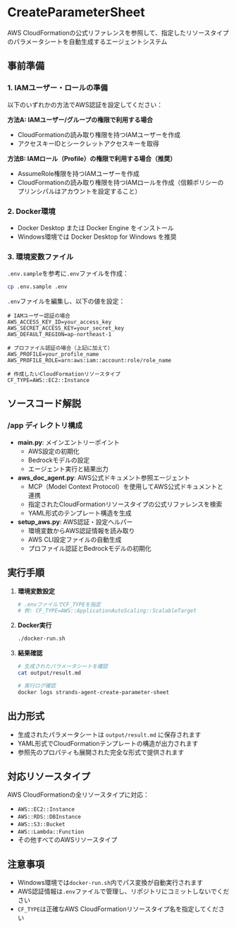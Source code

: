 # CreateParameterSheet

AWS CloudFormationの公式リファレンスを参照して、指定したリソースタイプのパラメータシートを自動生成するエージェントシステム

## 事前準備

### 1. IAMユーザー・ロールの準備

以下のいずれかの方法でAWS認証を設定してください：

**方法A: IAMユーザー/グループの権限で利用する場合**
- CloudFormationの読み取り権限を持つIAMユーザーを作成
- アクセスキーIDとシークレットアクセスキーを取得

**方法B: IAMロール（Profile）の権限で利用する場合（推奨）**
- AssumeRole権限を持つIAMユーザーを作成
- CloudFormationの読み取り権限を持つIAMロールを作成（信頼ポリシーのプリンシパルはアカウントを設定すること）

### 2. Docker環境

- Docker Desktop または Docker Engine をインストール
- Windows環境では Docker Desktop for Windows を推奨

### 3. 環境変数ファイル

`.env.sample`を参考に`.env`ファイルを作成：

```bash
cp .env.sample .env
```

`.env`ファイルを編集し、以下の値を設定：

```env
# IAMユーザー認証の場合
AWS_ACCESS_KEY_ID=your_access_key
AWS_SECRET_ACCESS_KEY=your_secret_key
AWS_DEFAULT_REGION=ap-northeast-1

# プロファイル認証の場合（上記に加えて）
AWS_PROFILE=your_profile_name
AWS_PROFILE_ROLE=arn:aws:iam::account:role/role_name

# 作成したいCloudFormationリソースタイプ
CF_TYPE=AWS::EC2::Instance
```

## ソースコード解説

### /app ディレクトリ構成

- **main.py**: メインエントリーポイント
  - AWS設定の初期化
  - Bedrockモデルの設定
  - エージェント実行と結果出力
- **aws_doc_agent.py**: AWS公式ドキュメント参照エージェント
  - MCP（Model Context Protocol）を使用してAWS公式ドキュメントと連携
  - 指定されたCloudFormationリソースタイプの公式リファレンスを検索
  - YAML形式のテンプレート構造を生成
- **setup_aws.py**: AWS認証・設定ヘルパー
  - 環境変数からAWS認証情報を読み取り
  - AWS CLI設定ファイルの自動生成
  - プロファイル認証とBedrockモデルの初期化

## 実行手順

1. **環境変数設定**
   ```bash
   # .envファイルでCF_TYPEを指定
   # 例: CF_TYPE=AWS::ApplicationAutoScaling::ScalableTarget
   ```

2. **Docker実行**
   ```bash
   ./docker-run.sh
   ```

3. **結果確認**
   ```bash
   # 生成されたパラメータシートを確認
   cat output/result.md
   
   # 実行ログ確認
   docker logs strands-agent-create-parameter-sheet
   ```

## 出力形式

- 生成されたパラメータシートは `output/result.md` に保存されます
- YAML形式でCloudFormationテンプレートの構造が出力されます
- 参照先のプロパティも展開された完全な形式で提供されます

## 対応リソースタイプ

AWS CloudFormationの全リソースタイプに対応：
- `AWS::EC2::Instance`
- `AWS::RDS::DBInstance`
- `AWS::S3::Bucket`
- `AWS::Lambda::Function`
- その他すべてのAWSリソースタイプ

## 注意事項

- Windows環境では`docker-run.sh`内でパス変換が自動実行されます
- AWS認証情報は`.env`ファイルで管理し、リポジトリにコミットしないでください
- `CF_TYPE`は正確なAWS CloudFormationリソースタイプ名を指定してください